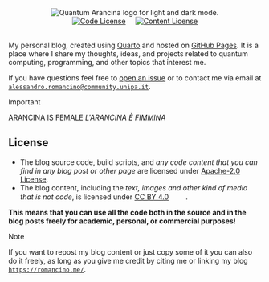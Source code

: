 <div align="center">
<picture>
  <source media="(prefers-color-scheme: dark)" srcset="./assets/quantum-arancina-white.png">
  <source media="(prefers-color-scheme: light)" srcset="./assets/quantum-arancina-black.png">
  <img alt="Quantum Arancina logo for light and dark mode." src="">
</picture>
<br>
<a href="https://www.apache.org/licenses/LICENSE-2.0"><img alt="Code License" src="https://img.shields.io/github/license/alex180500/quantum-arancina?label=code%20license"></a>
&nbsp;&nbsp;&nbsp;
<a href="https://creativecommons.org/licenses/by/4.0/"><img alt="Content License" src="https://img.shields.io/badge/content-CC%20BY%204.0-blue?label=content%20license"></a>
</div><br>

My personal blog, created using [Quarto](https://quarto.org/) and hosted on [GitHub Pages](https://pages.github.com/). It is a place where I share my thoughts, ideas, and projects related to quantum computing, programming, and other topics that interest me.

If you have questions feel free to [open an issue](https://github.com/alex180500/quantum-arancina/issues/new/choose) or to contact me via email at [`alessandro.romancino@community.unipa.it`](mailto:alessandro.romancino@community.unipa.it).

> [!IMPORTANT]
> ARANCINA IS FEMALE
> _L'ARANCINA È FIMMINA_

## License

- The blog source code, build scripts, and _any code content that you can find in any blog post or other page_ are licensed under [Apache-2.0 License](./LICENSE). 
- The blog content, including the _text, images and other kind of media that is not code_, is licensed under [CC BY 4.0](https://creativecommons.org/licenses/by/4.0/) [<img src="https://mirrors.creativecommons.org/presskit/icons/cc.svg" width="15"><img src="https://mirrors.creativecommons.org/presskit/icons/by.svg" width="15">](https://creativecommons.org/licenses/by/4.0/).

**This means that you can use all the code both in the source and in the blog posts freely for academic, personal, or commercial purposes!**

> [!NOTE]
> If you want to repost my blog content or just copy some of it you can also do it freely, as long as you give me credit by citing me or linking my blog [`https://romancino.me/`](https://romancino.me/).
